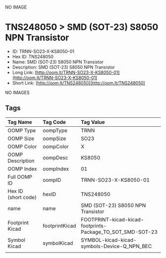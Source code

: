 


  
NO IMAGE  
# TNS248050 > SMD (SOT-23) S8050 NPN Transistor

- ID: TRNN-SO23-X-KS8050-01
- Hex ID: TNS248050
- Name: SMD (SOT-23) S8050 NPN Transistor
- Description: SMD (SOT-23) S8050 NPN Transistor
- Long Link: [http://oom.lt/TRNN-SO23-X-KS8050-01](http://oom.lt/TRNN-SO23-X-KS8050-01)
- Short Link: [http://oom.lt/TNS248050](http://oom.lt/TNS248050)
  
NO IMAGES  
## Tags
  

|Tag Name|Tag Code|Tag Value|
| :--- | :--- | :--- |
|OOMP Type|oompType|TRNN|
|OOMP Size|oompSize|SO23|
|OOMP Color|oompColor|X|
|OOMP Description|oompDesc|KS8050|
|OOMP Index|oompIndex|01|
|Full OOMP ID|oompID|TRNN-SO23-X-KS8050-01|
|Hex ID (short code)|hexID|TNS248050|
|name|name|SMD (SOT-23) S8050 NPN Transistor|
|Footprint Kicad|footprintKicad|FOOTPRINT-kicad-kicad-footprints-Package_TO_SOT_SMD-SOT-23|
|Symbol Kicad|symbolKicad|SYMBOL-kicad-kicad-symbols-Device-Q_NPN_BEC|
||||

